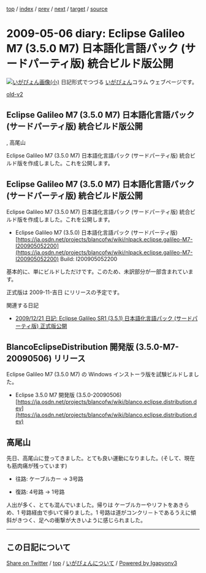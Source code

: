 [top](../index.html) 
 / [index](index.html) 
 / [prev](ig090505.html) 
 / [next](ig090516.html) 
 / [target](https://igapyon.github.io/diary/2009/ig090506.html) 
 / [source](https://github.com/igapyon/diary/blob/master/2009/ig090506.src.md) 

2009-05-06 diary: Eclipse Galileo M7 (3.5.0 M7) 日本語化言語パック (サードパーティ版) 統合ビルド版公開
=====================================================================================================
[![いがぴょん画像(小)](https://igapyon.github.io/diary/images/iga200306s.jpg "いがぴょん")](https://igapyon.github.io/diary/memo/memoigapyon.html) 日記形式でつづる [いがぴょん](https://igapyon.github.io/diary/memo/memoigapyon.html)コラム ウェブページです。

[old-v2](ig090506-orig.html)

## Eclipse Galileo M7 (3.5.0 M7) 日本語化言語パック (サードパーティ版) 統合ビルド版公開
, 高尾山

Eclipse Galileo M7 (3.5.0 M7) 日本語化言語パック (サードパーティ版) 統合ビルド版を作成しました。これを公開します。


## Eclipse Galileo M7 (3.5.0 M7) 日本語化言語パック (サードパーティ版) 統合ビルド版公開

Eclipse Galileo M7 (3.5.0 M7) 日本語化言語パック (サードパーティ版) 統合ビルド版を作成しました。これを公開します。

* Eclipse Galileo M7 (3.5.0) 日本語化言語パック (サードパーティ版)
  [https://ja.osdn.net/projects/blancofw/wiki/nlpack.eclipse.galileo-M7-I200905052200](https://ja.osdn.net/projects/blancofw/wiki/nlpack.eclipse.galileo-M7-I200905052200)
  Build: I200905052200

基本的に、単にビルドしただけです。このため、未訳部分が一部含まれています。

正式版は 2009-11-吉日 にリリースの予定です。

関連する日記

* [2009/12/21 日記: Eclipse Galileo SR1 (3.5.1) 日本語化言語パック (サードパーティ版) 正式版公開](ig091221.html)

## BlancoEclipseDistribution 開発版 (3.5.0-M7-20090506) リリース

Eclipse Galileo M7 (3.5.0 M7) の Windows インストーラ版を試験ビルドしました。

* Eclipse 3.5.0 M7 開発版 (3.5.0-20090506)
  [https://ja.osdn.net/projects/blancofw/wiki/blanco.eclipse.distribution.dev](https://ja.osdn.net/projects/blancofw/wiki/blanco.eclipse.distribution.dev)

## 高尾山

先日、高尾山に登ってきました。とても良い運動になりました。(そして、現在も筋肉痛が残っています)

* 往路: ケーブルカー → 3号路
  
* 復路: 4号路 → 1号路

人出が多く、とても混んでいました。帰りは ケーブルカーやリフトをあきらめ、1 号路経由で歩いて帰りました。1 号路は道がコンクリ－トであるうえに傾斜がきつく、足への衝撃が大きいように感じられました。


----------------------------------------------------------------------------------------------------

## この日記について

[Share on Twitter](https://twitter.com/intent/tweet?hashtags=igapyon%2Cdiary%2C%E3%81%84%E3%81%8C%E3%81%B4%E3%82%87%E3%82%93&text=Eclipse+Galileo+M7+%283.5.0+M7%29+%E6%97%A5%E6%9C%AC%E8%AA%9E%E5%8C%96%E8%A8%80%E8%AA%9E%E3%83%91%E3%83%83%E3%82%AF+%28%E3%82%B5%E3%83%BC%E3%83%89%E3%83%91%E3%83%BC%E3%83%86%E3%82%A3%E7%89%88%29+%E7%B5%B1%E5%90%88%E3%83%93%E3%83%AB%E3%83%89%E7%89%88%E5%85%AC%E9%96%8B&url=https%3A%2F%2Figapyon.github.io%2Fdiary%2F2009%2Fig090506.html) / [top](../index.html) / [いがぴょんについて](https://igapyon.github.io/diary/memo/memoigapyon.html) / [Powered by Igapyonv3](https://github.com/igapyon/igapyonv3)
